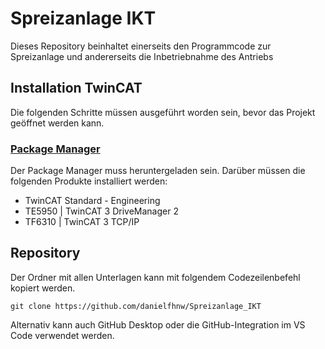 # Spreizanlage IKT
Dieses Repository beinhaltet einerseits den Programmcode zur Spreizanlage und andererseits die Inbetriebnahme des Antriebs

## Installation TwinCAT
Die folgenden Schritte müssen ausgeführt worden sein, bevor das Projekt geöffnet werden kann.

### [Package Manager](https://www.beckhoff.com/en-en/products/automation/twincat/twincat-3-build-4026/)
Der Package Manager muss heruntergeladen sein. Darüber müssen die folgenden Produkte installiert werden:
- TwinCAT Standard - Engineering
- TE5950 | TwinCAT 3 DriveManager 2
- TF6310 | TwinCAT 3 TCP/IP

## Repository
Der Ordner mit allen Unterlagen kann mit folgendem Codezeilenbefehl kopiert werden.
```
git clone https://github.com/danielfhnw/Spreizanlage_IKT
```
Alternativ kann auch GitHub Desktop oder die GitHub-Integration im VS Code verwendet werden.
